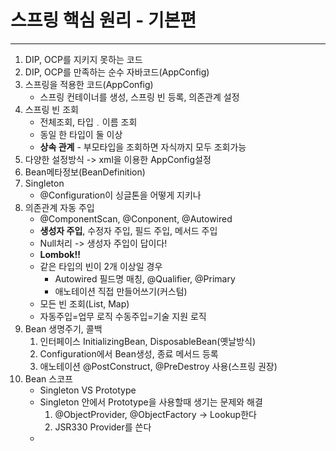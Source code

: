 # 스프링 핵심 원리 - 기본편

---
1. DIP, OCP를 지키지 못하는 코드
2. DIP, OCP를 만족하는 순수 자바코드(AppConfig)
3. 스프링을 적용한 코드(AppConfig)
   - 스프링 컨테이너를 생성, 스프링 빈 등록, 의존관계 설정
4. 스프링 빈 조회
   - 전체조회, 타입﹒이름 조회
   - 동일 한 타입이 둘 이상
   - **상속 관계** - 부모타입을 조회하면 자식까지 모두 조회가능
5. 다양한 설정방식 -> xml을 이용한 AppConfig설정
6. Bean메타정보(BeanDefinition)
7. Singleton
   - @Configuration이 싱글톤을 어떻게 지키나
8. 의존관계 자동 주입
   - @ComponentScan, @Conponent, @Autowired
   - **생성자 주입**, 수정자 주입, 필드 주입, 메서드 주입
   - Null처리 -> 생성자 주입이 답이다!
   - **Lombok!!**
   - 같은 타입의 빈이 2개 이상일 경우
     - Autowired 필드명 매칭, @Qualifier, @Primary
     - 애노테이션 직접 만들어쓰기(커스텀)
   - 모든 빈 조회(List, Map)
   - 자동주입=업무 로직 수동주입=기술 지원 로직
9. Bean 생명주기, 콜백
   1. 인터페이스 InitializingBean, DisposableBean(옛날방식)
   2. Configuration에서 Bean생성, 종료 메서드 등록
   3. 애노테이션 @PostConstruct, @PreDestroy 사용(스프링 권장)
10. Bean 스코프
    - Singleton VS Prototype
    - Singleton 안에서 Prototype을 사용할때 생기는 문제와 해결
      1. @ObjectProvider, @ObjectFactory -> Lookup한다
      2. JSR330 Provider를 쓴다
    - 